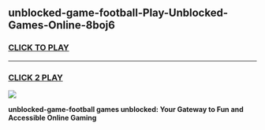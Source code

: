 
## unblocked-game-football-Play-Unblocked-Games-Online-8boj6
<h3>
<a href="https://premium76.site?title=unblocked-game-football&ref=24A">CLICK TO PLAY</a></h3>
<hr>

<h3>
<a href="https://premium76.site?title=unblocked-game-football&ref=24A">CLICK 2 PLAY</a>
  
</h3>

<a href="https://premium76.site?title=unblocked-game-football&ref=24A"><img src="https://clearcache.store/games.png"></a>


**unblocked-game-football games unblocked: Your Gateway to Fun and Accessible Online Gaming**
